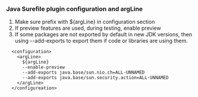 ### Java Surefile plugin configuration and argLine
1. Make sure prefix with ${argLine} in configuration section
2. If preview features are used, during testing, enable preview
3. If some packages are not exported by default in new JDK versions, then using --add-exports to export them if code or libraries are using them.
```
  <configuration>
    <argLine>
      ${argLine}
      --enable-preview
      --add-exports java.base/sun.nio.ch=ALL-UNNAMED
      --add-exports java.base/sun.security.action=ALL-UNNAMED
    </argLine>
  </configureation>
```
